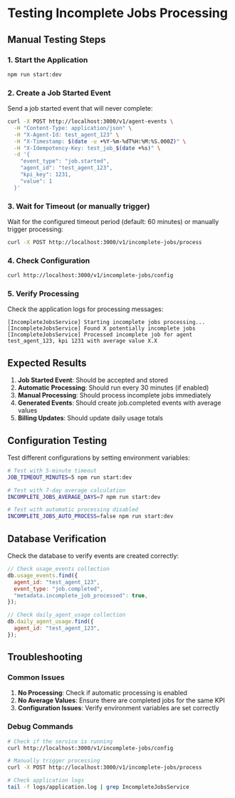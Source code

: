 # Testing Incomplete Jobs Processing

## Manual Testing Steps

### 1. Start the Application

```bash
npm run start:dev
```

### 2. Create a Job Started Event

Send a job started event that will never complete:

```bash
curl -X POST http://localhost:3000/v1/agent-events \
  -H "Content-Type: application/json" \
  -H "X-Agent-Id: test_agent_123" \
  -H "X-Timestamp: $(date -u +%Y-%m-%dT%H:%M:%S.000Z)" \
  -H "X-Idempotency-Key: test_job_$(date +%s)" \
  -d '{
    "event_type": "job.started",
    "agent_id": "test_agent_123",
    "kpi_key": 1231,
    "value": 1
  }'
```

### 3. Wait for Timeout (or manually trigger)

Wait for the configured timeout period (default: 60 minutes) or manually trigger processing:

```bash
curl -X POST http://localhost:3000/v1/incomplete-jobs/process
```

### 4. Check Configuration

```bash
curl http://localhost:3000/v1/incomplete-jobs/config
```

### 5. Verify Processing

Check the application logs for processing messages:

```
[IncompleteJobsService] Starting incomplete jobs processing...
[IncompleteJobsService] Found X potentially incomplete jobs
[IncompleteJobsService] Processed incomplete job for agent test_agent_123, kpi 1231 with average value X.X
```

## Expected Results

1. **Job Started Event**: Should be accepted and stored
2. **Automatic Processing**: Should run every 30 minutes (if enabled)
3. **Manual Processing**: Should process incomplete jobs immediately
4. **Generated Events**: Should create job.completed events with average values
5. **Billing Updates**: Should update daily usage totals

## Configuration Testing

Test different configurations by setting environment variables:

```bash
# Test with 5-minute timeout
JOB_TIMEOUT_MINUTES=5 npm run start:dev

# Test with 7-day average calculation
INCOMPLETE_JOBS_AVERAGE_DAYS=7 npm run start:dev

# Test with automatic processing disabled
INCOMPLETE_JOBS_AUTO_PROCESS=false npm run start:dev
```

## Database Verification

Check the database to verify events are created correctly:

```javascript
// Check usage_events collection
db.usage_events.find({
  agent_id: "test_agent_123",
  event_type: "job.completed",
  "metadata.incomplete_job_processed": true,
});

// Check daily_agent_usage collection
db.daily_agent_usage.find({
  agent_id: "test_agent_123",
});
```

## Troubleshooting

### Common Issues

1. **No Processing**: Check if automatic processing is enabled
2. **No Average Values**: Ensure there are completed jobs for the same KPI
3. **Configuration Issues**: Verify environment variables are set correctly

### Debug Commands

```bash
# Check if the service is running
curl http://localhost:3000/v1/incomplete-jobs/config

# Manually trigger processing
curl -X POST http://localhost:3000/v1/incomplete-jobs/process

# Check application logs
tail -f logs/application.log | grep IncompleteJobsService
```
